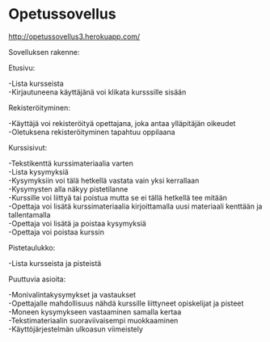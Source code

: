 # Opetussovellus

http://opetussovellus3.herokuapp.com/

Sovelluksen rakenne:

Etusivu:

-Lista kursseista\
-Kirjautuneena käyttäjänä voi klikata kursssille sisään


Rekisteröityminen:

-Käyttäjä voi rekisteröityä opettajana, joka antaa ylläpitäjän oikeudet\
-Oletuksena rekisteröityminen tapahtuu oppilaana


Kurssisivut:

-Tekstikenttä kurssimateriaalia varten\
-Lista kysymyksiä\
-Kysymyksiin voi tälä hetkellä vastata vain yksi kerrallaan\
-Kysymysten alla näkyy pistetilanne\
-Kurssille voi liittyä tai poistua mutta se ei tällä hetkellä tee mitään\
-Opettaja voi lisätä kurssimateriaalia kirjoittamalla uusi materiaali kenttään ja tallentamalla\
-Opettaja voi lisätä ja poistaa kysymyksiä\
-Opettaja voi poistaa kurssin


Pistetaulukko:

-Lista kursseista ja pisteistä


Puuttuvia asioita:

-Monivalintakysymykset ja vastaukset\
-Opettajalle mahdollisuus nähdä kurssille liittyneet opiskelijat ja pisteet\
-Moneen kysymykseen vastaaminen samalla kertaa\
-Tekstimateriaalin suoraviivaisempi muokkaaminen\
-Käyttöjärjestelmän ulkoasun viimeistely


